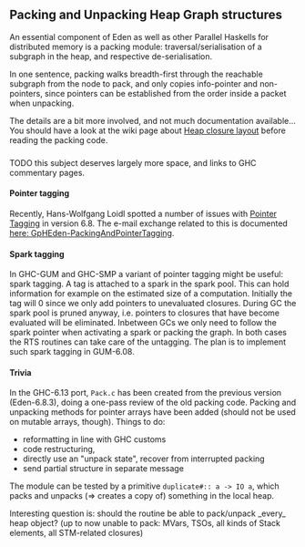 ## Packing and Unpacking Heap Graph structures



An essential component of Eden as well as other Parallel Haskells for distributed memory is a packing module: traversal/serialisation of a subgraph in the heap, and respective de-serialisation.



In one sentence, packing walks breadth-first through the reachable subgraph from the node to pack, and only copies info-pointer and non-pointers, since pointers can be established from the order inside a packet when unpacking.



The details are a bit more involved, and not much documentation available... 
You should have a look at the wiki page about [Heap closure layout](commentary/rts/storage/heap-objects) before reading the packing code.


###
TODO this subject deserves largely more space, and links to GHC commentary pages.


#### Pointer tagging



Recently, Hans-Wolfgang Loidl spotted a number of issues with [Pointer Tagging](commentary/rts/haskell-execution/pointer-tagging) in version 6.8.
The e-mail exchange related to this is documented [here: GpHEden-PackingAndPointerTagging](gp-h-eden/packing-and-pointer-tagging).


#### Spark tagging



In GHC-GUM and GHC-SMP a variant of pointer tagging might be useful: spark tagging.
A tag is attached to a spark in the spark pool. This can hold information for example
on the estimated size of a computation. Initially the tag will 0 since we only add pointers
to unevaluated closures. During GC the spark pool is pruned anyway, i.e. pointers to closures
that have become evaluated will be eliminated. Inbetween GCs we only need to follow the spark
pointer when activating a spark or packing the graph. In both cases the RTS routines can 
take care of the untagging.
The plan is to implement such spark tagging in GUM-6.08.


#### Trivia



In the GHC-6.13 port, `Pack.c` has been created from the previous version (Eden-6.8.3), doing a one-pass review of the old packing code. Packing and unpacking methods for pointer arrays have been added (should not be used on mutable arrays, though). 
Things to do:


- reformatting in line with GHC customs
- code restructuring,
- directly use an "unpack state", recover from interrupted packing 
- send partial structure in separate message


The module can be tested by a primitive `duplicate#:: a -> IO a`, which  packs and unpacks (=\> creates a copy of) something in the local heap.



Interesting question is: should the routine be able to pack/unpack \_every\_ heap object? 
(up to now unable to pack: MVars,  TSOs, all kinds of Stack elements, all STM-related closures)


